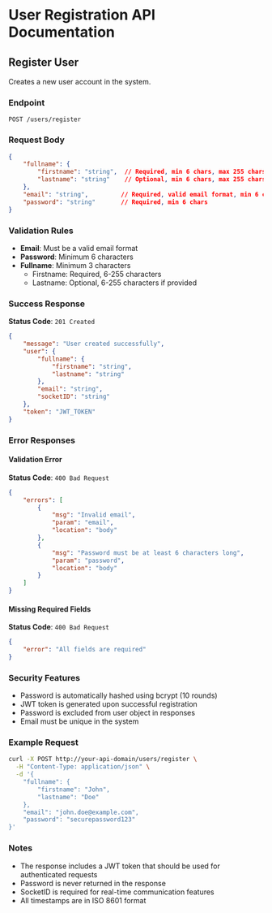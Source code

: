 # User Registration API Documentation

## Register User
Creates a new user account in the system.

### Endpoint
```
POST /users/register
```

### Request Body
```json
{
    "fullname": {
        "firstname": "string",  // Required, min 6 chars, max 255 chars
        "lastname": "string"    // Optional, min 6 chars, max 255 chars
    },
    "email": "string",         // Required, valid email format, min 6 chars, max 255 chars
    "password": "string"       // Required, min 6 chars
}
```

### Validation Rules
- **Email**: Must be a valid email format
- **Password**: Minimum 6 characters
- **Fullname**: Minimum 3 characters
  - Firstname: Required, 6-255 characters
  - Lastname: Optional, 6-255 characters if provided

### Success Response
**Status Code**: `201 Created`

```json
{
    "message": "User created successfully",
    "user": {
        "fullname": {
            "firstname": "string",
            "lastname": "string"
        },
        "email": "string",
        "socketID": "string"
    },
    "token": "JWT_TOKEN"
}
```

### Error Responses

#### Validation Error
**Status Code**: `400 Bad Request`
```json
{
    "errors": [
        {
            "msg": "Invalid email",
            "param": "email",
            "location": "body"
        },
        {
            "msg": "Password must be at least 6 characters long",
            "param": "password",
            "location": "body"
        }
    ]
}
```

#### Missing Required Fields
**Status Code**: `400 Bad Request`
```json
{
    "error": "All fields are required"
}
```

### Security Features
- Password is automatically hashed using bcrypt (10 rounds)
- JWT token is generated upon successful registration
- Password is excluded from user object in responses
- Email must be unique in the system

### Example Request
```bash
curl -X POST http://your-api-domain/users/register \
  -H "Content-Type: application/json" \
  -d '{
    "fullname": {
        "firstname": "John",
        "lastname": "Doe"
    },
    "email": "john.doe@example.com",
    "password": "securepassword123"
}'
```

### Notes
- The response includes a JWT token that should be used for authenticated requests
- Password is never returned in the response
- SocketID is required for real-time communication features
- All timestamps are in ISO 8601 format 